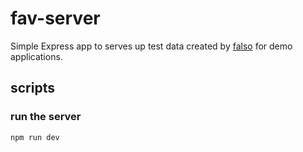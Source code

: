 # fav-server

Simple Express app to serves up test data created by [falso](https://ngneat.github.io/falso/docs/getting-started) for demo applications.

## scripts

### run the server

`npm run dev`

